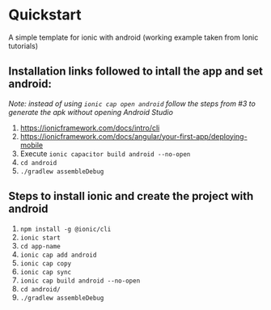 # Quickstart
A simple template for ionic with android (working example taken from Ionic tutorials)

## Installation links followed to intall the app and set android:
_Note: instead of using `ionic cap open android` follow the steps from #3 to generate the apk without opening Android Studio_
1. https://ionicframework.com/docs/intro/cli
2. https://ionicframework.com/docs/angular/your-first-app/deploying-mobile
3. Execute `ionic capacitor build android --no-open`
4. `cd android`
5. `./gradlew assembleDebug`

## Steps to install ionic and create the project with android
1. `npm install -g @ionic/cli`
2. `ionic start`
3. `cd app-name`
4. `ionic cap add android`
5. `ionic cap copy`
6. `ionic cap sync`
7. `ionic cap build android --no-open`
8. `cd android/`
9. `./gradlew assembleDebug`
